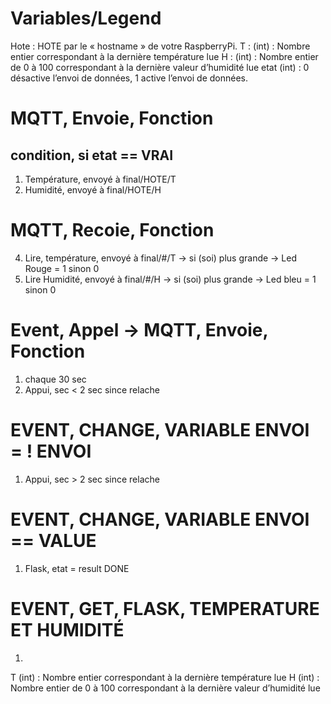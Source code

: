 
# Variables/Legend
Hote :  HOTE par le « hostname » de votre RaspberryPi.
T : (int) : Nombre entier correspondant à la dernière température lue
H :  (int) : Nombre entier de 0 à 100 correspondant à la dernière valeur d’humidité lue
etat (int) : 0 désactive l’envoi de données, 1 active l’envoi de données.
# MQTT, Envoie, Fonction

## condition, si **etat** == VRAI
1. Température, envoyé à final/HOTE/T
2. Humidité, envoyé à final/HOTE/H




# MQTT, Recoie, Fonction
4. Lire, température, envoyé à final/#/T -> si (soi) plus grande -> Led Rouge = 1 sinon 0
5. Lire Humidité, envoyé à final/#/H -> si (soi) plus grande -> Led bleu = 1 sinon 0


# Event, Appel -> MQTT, Envoie, Fonction
1. chaque 30 sec
2. Appui, sec < 2 sec since relache


# EVENT, CHANGE, VARIABLE **ENVOI** = ! **ENVOI**
1. Appui, sec > 2 sec since relache

# EVENT, CHANGE, VARIABLE **ENVOI** == VALUE
1. Flask, etat = result 
DONE
# EVENT, GET, FLASK, TEMPERATURE ET HUMIDITÉ
1. 
T (int) : Nombre entier correspondant à la dernière température lue
 H (int) : Nombre entier de 0 à 100 correspondant à la dernière valeur d’humidité lue


